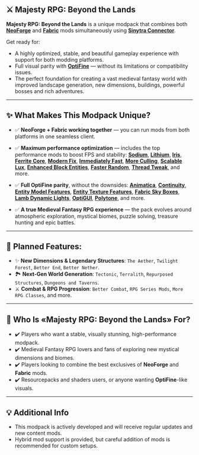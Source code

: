 ## ⚔️ Majesty RPG: Beyond the Lands

**Majesty RPG: Beyond the Lands** is a unique modpack that combines both [**NeoForge**](https://neoforged.net/) and [**Fabric**](https://fabricmc.net/) mods simultaneously using [**Sinytra Connector**](https://modrinth.com/mod/connector).

Get ready for:
- A highly optimized, stable, and beautiful gameplay experience with support for both modding platforms.
- Full visual parity with [**OptiFine**](https://optifine.net/home) — without its limitations or compatibility issues.
- The perfect foundation for creating a vast medieval fantasy world with improved landscape generation, new dimensions, buildings, powerful bosses and rich adventures.

---

## ✨ What Makes This Modpack Unique?

- ✅ **NeoForge + Fabric working together** — you can run mods from both platforms in one seamless client.

- ✅ **Maximum performance optimization** — includes the top performance mods to boost FPS and stability: [**Sodium**](https://modrinth.com/mod/sodium), [**Lithium**](https://modrinth.com/mod/lithium), [**Iris**](https://modrinth.com/mod/iris), [**Ferrite Core**](https://modrinth.com/mod/ferrite-core), [**Modern Fix**](https://modrinth.com/mod/modernfix), [**Immediately Fast**](https://modrinth.com/mod/immediatelyfast), [**More Culling**](https://modrinth.com/mod/moreculling), [**Scalable Lux**](https://modrinth.com/mod/scalablelux), [**Enhanced Block Entities**](https://modrinth.com/mod/ebe), [**Faster Random**](https://modrinth.com/mod/faster-random), [**Thread Tweak**](https://modrinth.com/mod/threadtweak), and more.

- ✅ **Full OptiFine parity**, without the downsides: [**Animatica**](https://modrinth.com/mod/animatica), [**Continuity**](https://modrinth.com/mod/continuity), [**Entity Model Features**](https://modrinth.com/mod/entity-model-features), [**Entity Texture Features**](https://modrinth.com/mod/entitytexturefeatures), [**Fabric Sky Boxes**](https://modrinth.com/mod/nuit), [**Lamb Dynamic Lights**](https://modrinth.com/mod/lambdynamiclights), [**OptiGUI**](https://modrinth.com/mod/optigui), [**Polytone**](https://modrinth.com/mod/polytone), and more.

- ✅ **A true Medieval Fantasy RPG experience** — the pack evolves around atmospheric exploration, mystical biomes, puzzle solving, treasure hunting and epic battles.

---

## 🏰 Planned Features:

- ✨ **New Dimensions & Legendary Structures**: `The Aether`, `Twilight Forest`, `Better End`, `Better Nether`.
- 🏞️ **Next-Gen World Generation**: `Tectonic`, `Terralith`, `Repurposed Structures`, `Dungeons and Taverns`.
- ⚔️ **Combat & RPG Progression**: `Better Combat`, `RPG Series Mods`, `More RPG Classes`, and more.

---

## 🎯 Who Is «Majesty RPG: Beyond the Lands» For?

- ✔️ Players who want a stable, visually stunning, high-performance modpack.  
- ✔️ Medieval Fantasy RPG lovers and fans of exploring new mystical dimensions and biomes.  
- ✔️ Players looking to combine the best exclusives of **NeoForge** and **Fabric** mods.  
- ✔️ Resourcepacks and shaders users, or anyone wanting **OptiFine**-like visuals.

---

## 💡 Additional Info

- This modpack is actively developed and will receive regular updates and new content mods.
- Hybrid mod support is provided, but careful addition of mods is recommended for custom setups.

